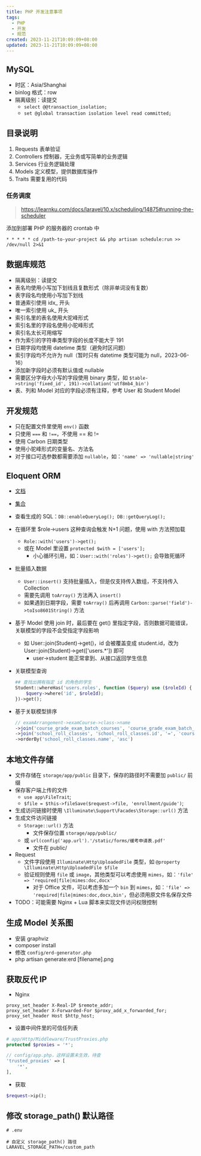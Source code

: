 ```yaml
---
title: PHP 开发注意事项
tags:
  - PHP
  - 开发
  - 规范
created: 2023-11-21T10:09:09+08:00
updated: 2023-11-21T10:09:09+08:00
---
```


## MySQL

- 时区：Asia/Shanghai
- binlog 格式：row
- 隔离级别：读提交
  - `select @@transaction_isolation;`
  - `set @global transaction isolation level read committed;`

## 目录说明

1. Requests 表单验证
2. Controllers 控制器，无业务或写简单的业务逻辑
3. Services 行业务逻辑处理
4. Models 定义模型，提供数据库操作
5. Traits 需要复用的代码

### 任务调度

> <https://learnku.com/docs/laravel/10.x/scheduling/14875#running-the-scheduler>

添加到部署 PHP 的服务器的 crontab 中

```shell
* * * * * cd /path-to-your-project && php artisan schedule:run >> /dev/null 2>&1
```

## 数据库规范

- 隔离级别：读提交
- 表名均使用小写加下划线且复数形式（除非单词没有复数）
- 表字段名均使用小写加下划线
- 普通索引使用 idx_ 开头
- 唯一索引使用 uk_ 开头
- 索引名里的表名使用大驼峰形式
- 索引名里的字段名使用小驼峰形式
- 索引名太长可用缩写
- 作为索引的字符串类型字段的长度不能大于 191
- 日期字段均使用 datetime 类型（避免时区问题）
- 索引字段均不允许为 null（暂时只有 datetime 类型可能为 null，2023-06-16）
- 添加新字段时必须有默认值或 nullable
- 需要区分字母大小写的字段使用 binary 类型，如 `$table->string('fixed_id', 191)->collation('utf8mb4_bin')`
- 表、列和 Model 对应的字段必须有注释，参考 User 和 Student Model

## 开发规范

- 只在配置文件里使用 `env()` 函数
- 只使用 `===` 和 `!==`，不使用 == 和 !=
- 使用 Carbon 日期类型
- 使用小驼峰形式的变量名、方法名
- 对于接口可选参数都需要添加 `nullable`，如：`'name' => 'nullable|string'`

## Eloquent ORM

- [文档](https://learnku.com/docs/laravel/10.x/eloquent/14888)
- [集合](https://learnku.com/docs/laravel/10.x/collections/14862)
- 查看生成的 SQL：`DB::enableQueryLog(); DB::getQueryLog();`
- 在循环里 $role->users 这种查询会触发 N+1 问题，使用 with 方法预加载
  - `Role::with('users')->get();`
  - 或在 Model 里设置 `protected $with = ['users'];`
    - 小心循环引用，如：`User::with('roles')->get();` 会导致死循环
- 批量插入数据
  - `User::insert()` 支持批量插入，但是仅支持传入数组，不支持传入 Collection
  - 需要先调用 `toArray()` 方法再入 `insert()`
  - 如果遇到日期字段，需要 `toArray()` 后再调用 `Carbon::parse('field')->toIso8601String()` 方法
- 基于 Model 使用 join 时，最后要在 get() 里指定字段，否则数据可能错误，关联模型的字段不会受指定字段影响
  - 如 User::join(Student)->get()，id 会被覆盖变成 student.id，改为 User::join(Student)->get(['users.*']) 即可
    - user->student 能正常拿到、从接口返回学生信息
- 关联模型查询

    ```php
    ## 查找出拥有指定 id 的角色的学生
    Student::whereHas('users.roles', function ($query) use ($roleId) {
        $query->where('id', $roleId);
    })->get();
    ```

- 基于关联模型排序

    ```php
    // examArrangement->examCourse->class->name
    ->join('course_grade_exam_batch_courses', 'course_grade_exam_batch_courses.id', '=', 'course_grade_exam_arrangements.exam_course_id')
    ->join('school_roll_classes', 'school_roll_classes.id', '=', 'course_grade_exam_batch_courses.class_id')
    ->orderBy('school_roll_classes.name', 'asc')
    ```

## 本地文件存储

- 文件存储在 `storage/app/public` 目录下，保存的路径时不需要加 `public/` 前缀
- 保存客户端上传的文件
  - `use app\FileTrait`;
  - `$file = $this->fileSave($request->file, 'enrollment/guide')`;
- 生成访问链接时使用 `\Illuminate\Support\Facades\Storage::url()` 方法
- 生成文件访问链接
  - `Storage::url()` 方法
    - 文件保存位置 `storage/app/public/`
  - 或 `url(config('app.url').'/static/forms/缓考申请表.pdf'`
    - 文件在 public/
- Request
  - 文件字段使用 `Illuminate\Http\UploadedFile` 类型，如 `@property \Illuminate\Http\UploadedFile $file`
  - 验证规则使用 `file` 或 `image`，其他类型可以考虑使用 `mimes`，如：`'file' => 'required|file|mimes:doc,docx'`
    - 对于 Office 文件，可以考虑多加一个 `bin` 到 `mimes`，如：`'file' => 'required|file|mimes:doc,docx,bin'`，但必须用原文件名保存文件
- TODO：可能需要 Nginx + Lua 脚本来实现文件访问权限控制

## 生成 Model 关系图

- 安装 graphviz
- composer install
- 修改 `config/erd-generator.php`
- php artisan generate:erd [filename].png

## 获取反代 IP

- Nginx

```Nginx
proxy_set_header X-Real-IP $remote_addr;
proxy_set_header X-Forwarded-For $proxy_add_x_forwarded_for;
proxy_set_header Host $http_host;
```

- 设置中间件里的可信任列表

```PHP
# app/Http/Middleware/TrustProxies.php
protected $proxies = '*';
```

```PHP
// config/app.php，这样设置未生效，待查
'trusted_proxies' => [
    '*',
],
```

- 获取

```PHP
$request->ip();
```

## 修改 storage_path() 默认路径

```
# .env

# 自定义 storage_path() 路径
LARAVEL_STORAGE_PATH=/custom_path
```

